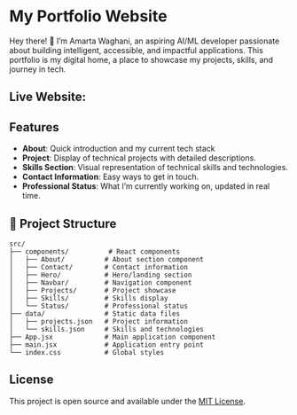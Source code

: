 # My Portfolio Website

Hey there! 👋 I’m Amarta Waghani, an aspiring AI/ML developer passionate about building intelligent, accessible, and impactful applications.
This portfolio is my digital home, a place to showcase my projects, skills, and journey in tech.

## Live Website:

## Features
- **About**: Quick introduction and my current tech stack
- **Project**: Display of technical projects with detailed descriptions.
- **Skills Section**: Visual representation of technical skills and technologies.
- **Contact Information**: Easy ways to get in touch.
- **Professional Status**: What I’m currently working on, updated in real time.



## 📁 Project Structure

```
src/
├── components/          # React components
│   ├── About/          # About section component
│   ├── Contact/        # Contact information
│   ├── Hero/           # Hero/landing section
│   ├── Navbar/         # Navigation component
│   ├── Projects/       # Project showcase
│   ├── Skills/         # Skills display
│   └── Status/         # Professional status
├── data/               # Static data files
│   ├── projects.json   # Project information
│   └── skills.json     # Skills and technologies
├── App.jsx             # Main application component
├── main.jsx            # Application entry point
└── index.css           # Global styles
```


## License

This project is open source and available under the [MIT License](LICENSE).


